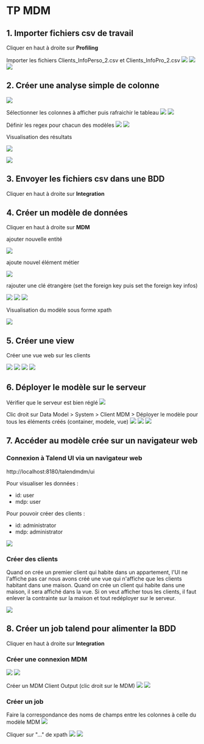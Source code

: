 # TP MDM

## 1. Importer fichiers csv de travail

Cliquer en haut à droite sur **Profiling**

Importer les fichiers Clients_InfoPerso_2.csv et Clients_InfoPro_2.csv
![](https://github.com/ctith/Talend-BD/blob/master/Talend-screenshot/2018-04-12%2011_33_47-Nouveau%20fichier%20d%C3%A9limit%C3%A9.png)
![](https://github.com/ctith/Talend-BD/blob/master/Talend-screenshot/2018-04-12%2011_36_00-Editer%20un%20fichier%20d%C3%A9limit%C3%A9%20existant.png)
![](https://github.com/ctith/Talend-BD/blob/master/Talend-screenshot/2018-04-12%2011_34_14-Nouveau%20fichier%20d%C3%A9limit%C3%A9.png)

## 2. Créer une analyse simple de colonne

![](https://github.com/ctith/Talend-BD/blob/master/Talend-screenshot/2018-04-12%2011_40_51-.png)

Sélectionner les colonnes à afficher puis rafraichir le tableau
![](https://github.com/ctith/Talend-BD/blob/master/Talend-screenshot/2018-04-12%2011_42_09-S%C3%A9lection%20de%20colonne(s).png)
![](https://github.com/ctith/Talend-BD/blob/master/Talend-screenshot/2018-04-12%2011_42_28-.png)

Définir les regex pour chacun des modèles
![](https://github.com/ctith/Talend-BD/blob/master/Talend-screenshot/2018-04-12%2011_47_33-.png)
![](https://github.com/ctith/Talend-BD/blob/master/Talend-screenshot/2018-04-12%2011_44_31-S%C3%A9lecteur%20de%20mod%C3%A8le.png)

Visualisation des résultats

![](https://github.com/ctith/Talend-BD/blob/master/Talend-screenshot/view1.png)

![](https://github.com/ctith/Talend-BD/blob/master/Talend-screenshot/view2.png)

## 3. Envoyer les fichiers csv dans une BDD

Cliquer en haut à droite sur **Integration**


## 4. Créer un modèle de données

Cliquer en haut à droite sur **MDM**

ajouter nouvelle entité

![](https://github.com/ctith/Talend-BD/blob/master/Talend-screenshot/2018-04-12%2014_40_05-Nouvelle%20entit%C3%A9.png)

ajoute nouvel élément métier

![](https://github.com/ctith/Talend-BD/blob/master/Talend-screenshot/2018-04-12%2014_39_44-Ajouter%20un%20nouvel%20%C3%A9l%C3%A9ment%20m%C3%A9tier.png)

rajouter une clé étrangère (set the foreign key puis set the foreign key infos)

![](https://github.com/ctith/Talend-BD/blob/master/Talend-screenshot/2018-04-12%2014_48_16-Configurer%20la%20cl%C3%A9%20%C3%A9trang%C3%A8re.png)
![](https://github.com/ctith/Talend-BD/blob/master/Talend-screenshot/2018-04-12%2014_48_06-Select%20Xpath.png)
![](https://github.com/ctith/Talend-BD/blob/master/Talend-screenshot/2018-04-12%2014_48_36-Talend-BD_Talend-screenshot%20at%20master%20%C2%B7%20ctith_Talend-BD.png)

Visualisation du modèle sous forme xpath

![](https://github.com/ctith/Talend-BD/blob/master/Talend-screenshot/2018-04-12%2014_49_52-Editing%20Talend-BD_TP_MDM.md%20at%20master%20%C2%B7%20ctith_Talend-BD.png)


## 5. Créer une view

Créer une vue web sur les clients

![](https://github.com/ctith/Talend-BD/blob/master/Talend-screenshot/2018-04-12%2014_58_45-Nouvelle%20Vue.png)
![](https://github.com/ctith/Talend-BD/blob/master/Talend-screenshot/2018-04-12%2014_58_37-S%C3%A9lectionnez%20une%20Entit%C3%A9.png)
![](https://github.com/ctith/Talend-BD/blob/master/Talend-screenshot/2018-04-12%2015_05_59-.png)
![](https://github.com/ctith/Talend-BD/blob/master/Talend-screenshot/2018-04-12%2015_06_23-.png)

## 6. Déployer le modèle sur le serveur

Vérifier que le serveur est bien réglé
![](https://github.com/ctith/Talend-BD/blob/master/Talend-screenshot/2018-04-12%2015_11_15-server.png)

Clic droit sur Data Model > System > Client MDM > Déployer le modèle pour tous les éléments créés (container, modele, vue)
![](https://github.com/ctith/Talend-BD/blob/master/Talend-screenshot/2018-04-12%2015_09_52-.png)
![](https://github.com/ctith/Talend-BD/blob/master/Talend-screenshot/2018-04-12%2015_09_40-.png)
![](https://github.com/ctith/Talend-BD/blob/master/Talend-screenshot/2018-04-12%2015_15_58-.png)

## 7. Accéder au modèle crée sur un navigateur web

### Connexion à Talend UI via un navigateur web

http://localhost:8180/talendmdm/ui

Pour visualiser les données :
- id: user
- mdp: user

Pour pouvoir créer des clients :
- id: administrator
- mdp: administrator

![](https://github.com/ctith/Talend-BD/blob/master/Talend-screenshot/2018-04-12%2015_21_51-Talend%20MDM.png)

### Créer des clients

Quand on crée un premier client qui habite dans un appartement, l'UI ne l'affiche pas car nous avons créé une vue qui n'affiche que les clients habitant dans une maison. Quand on crée un client qui habite dans une maison, il sera affiché dans la vue. Si on veut afficher tous les clients, il faut enlever la contrainte sur la maison et tout redéployer sur le serveur.

![](https://github.com/ctith/Talend-BD/blob/master/Talend-screenshot/2018-04-12%2015_39_19-Talend%20MDM.png)

## 8. Créer un job talend pour alimenter la BDD

Cliquer en haut à droite sur **Integration**

### Créer une connexion MDM
![](https://github.com/ctith/Talend-BD/blob/master/Talend-screenshot/2018-04-12%2015_48_09-connexionMDM.png)
![](https://github.com/ctith/Talend-BD/blob/master/Talend-screenshot/2018-04-12%2015_48_26-Connexion%20au%20MDM.png)

Créer un MDM Client Output (clic droit sur le MDM)
![](https://github.com/ctith/Talend-BD/blob/master/Talend-screenshot/2018-04-12%2015_51_52-.png)
![](https://github.com/ctith/Talend-BD/blob/master/Talend-screenshot/2018-04-12%2015_52_00-.png)

### Créer un job

Faire la correspondance des noms de champs entre les colonnes à celle du modèle MDM
![](https://github.com/ctith/Talend-BD/blob/master/Talend-screenshot/2018-04-12%2016_08_46-Talend%20Open%20Studio%20for%20MDM%20-%20tMap%20-%20tMap_1.png)

Cliquer sur "..." de xpath
![](https://github.com/ctith/Talend-BD/blob/master/Talend-screenshot/2018-04-12%2016_05_19-Talend%20MDM.png)
![](https://github.com/ctith/Talend-BD/blob/master/Talend-screenshot/2018-04-12%2016_05_07-tMDMOutput_1.png)

